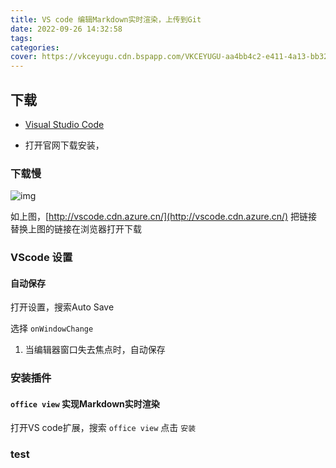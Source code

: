 ```yaml
---
title: VS code 编辑Markdown实时渲染，上传到Git
date: 2022-09-26 14:32:58
tags:
categories:
cover: https://vkceyugu.cdn.bspapp.com/VKCEYUGU-aa4bb4c2-e411-4a13-bb32-deb6e6bc91d3/3b83c236-a2dd-47f5-b7c2-4756ed74b3e5.png
---
```

## 下载

* [Visual Studio Code](https://code.visualstudio.com/)

* 打开官网下载安装，

### 下载慢

![img](http://tuchuang-10g.dongxiquan.cn/202209272333000.png)

如上图，[http://vscode.cdn.azure.cn/](http://vscode.cdn.azure.cn/)   把链接替换上图的链接在浏览器打开下载

### VScode 设置

#### 自动保存

打开设置，搜索Auto Save

选择 `onWindowChange`

1. 当编辑器窗口失去焦点时，自动保存

### 安装插件

#### `office view` 实现Markdown实时渲染

打开VS code扩展，搜索 `office view` 点击 `安装`

### test
